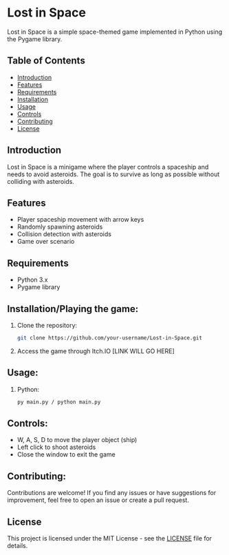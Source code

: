 # Lost in Space

Lost in Space is a simple space-themed game implemented in Python using the Pygame library.

## Table of Contents

- [Introduction](#introduction)
- [Features](#features)
- [Requirements](#requirements)
- [Installation](#installation)
- [Usage](#usage)
- [Controls](#controls)
- [Contributing](#contributing)
- [License](#license)

## Introduction

Lost in Space is a minigame where the player controls a spaceship and needs to avoid asteroids. The goal is to survive as long as possible without colliding with asteroids.

## Features

- Player spaceship movement with arrow keys
- Randomly spawning asteroids
- Collision detection with asteroids
- Game over scenario

## Requirements

- Python 3.x
- Pygame library

## Installation/Playing the game:

1. Clone the repository:

   ```bash
   git clone https://github.com/your-username/Lost-in-Space.git
   ```
2. Access the game through Itch.IO
  [LINK WILL GO HERE]

## Usage:
1. Python:
   ```bash
   py main.py / python main.py
   ```
## Controls:
- W, A, S, D to move the player object (ship)
- Left click to shoot asteroids
- Close the window to exit the game

## Contributing:

Contributions are welcome! If you find any issues or have suggestions for improvement, feel free to open an issue or create a pull request.

## License

This project is licensed under the MIT License - see the [LICENSE](LICENSE) file for details.
